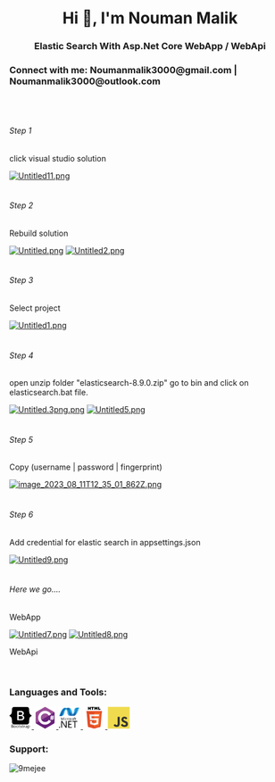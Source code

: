 <h1 align="center">Hi 👋, I'm Nouman Malik</h1>
<h3 align="center">Elastic Search With Asp.Net Core WebApp / WebApi</h3>

<h3 align="left">Connect with me: Noumanmalik3000@gmail.com | Noumanmalik3000@outlook.com</h3>
<p align="left">
</p>
<br>
<br>
<h6>Step 1</h6>
<p>click visual studio solution</p>
<a target="_blank" href="https://imageupload.io/746KdkgwLI8XuYw"><img  src="https://imageupload.io/ib/sbdmpZ0yklkwo2v_1691843036.png" alt="Untitled11.png"/></a>
<img>
<br>
<br>
<h6>Step 2</h6>
<p>Rebuild solution</p>
<a target="_blank" href="https://imageupload.io/QNOPhjDWJiZ4vSM"><img  src="https://imageupload.io/ib/uq4RN03p2i4THb2_1691842639.png" alt="Untitled.png"/></a>
<a target="_blank" href="https://imageupload.io/IHQukXr08ZdXqD5"><img  src="https://imageupload.io/ib/JVWRcDzNjA3HzEB_1691842639.png" alt="Untitled2.png"/></a>
<br>
<br>
<h6>Step 3</h6>
<p>Select project</p>
<a target="_blank" href="https://imageupload.io/2ygnxgs3oGc3F5r"><img  src="https://imageupload.io/ib/Riqp2HXDQirlDcZ_1691842639.png" alt="Untitled1.png"/></a>
<br>
<br>
<h6>Step 4</h6>
<p>open unzip folder "elasticsearch-8.9.0.zip" go to bin and click on elasticsearch.bat file.</p>
<a target="_blank" href="https://imageupload.io/iBC4bOWwKCRYtWi"><img  src="https://imageupload.io/ib/3dg22CgnXzSsuD6_1691842800.png" alt="Untitled.3png.png"/></a>
<a target="_blank" href="https://imageupload.io/zXDYOhGDcE0VmSM"><img  src="https://imageupload.io/ib/8GWBAyU7ikRGpPL_1691842824.png" alt="Untitled5.png"/></a>
<br>
<br>
<h6>Step 5</h6>
<p>Copy (username | password | fingerprint)</p>
<a target="_blank" href="https://imageupload.io/yAHu9HHQoUETaVj"><img  src="https://imageupload.io/ib/erLrWiB1KNmuMhK_1691842640.png" alt="image_2023_08_11T12_35_01_862Z.png"/></a>
<br>
<br>
<h6>Step 6</h6>
<p>Add credential for elastic search in appsettings.json</p>
<a target="_blank" href="https://imageupload.io/lLvV6vZnrejZEA1"><img  src="https://imageupload.io/ib/jLedWcsU53U6iaS_1691842865.png" alt="Untitled9.png"/></a>
<br>
<br>
<h6>Here we go....</h6>
<p>WebApp</p>
<a target="_blank" href="https://imageupload.io/tL4HtzN5nVtlysN"><img  src="https://imageupload.io/ib/akwCPXPOnjLMEgP_1691842887.png" alt="Untitled7.png"/></a>
<a target="_blank" href="https://imageupload.io/WOvEUoyt8INM6ei"><img  src="https://imageupload.io/ib/4ZYNtXhnpnR1h24_1691842887.png" alt="Untitled8.png"/></a>

<p>WebApi</p>
<img>

<h3 align="left">Languages and Tools:</h3>
<p align="left"> <a href="https://getbootstrap.com" target="_blank" rel="noreferrer"> <img
            src="https://raw.githubusercontent.com/devicons/devicon/master/icons/bootstrap/bootstrap-plain-wordmark.svg"
            alt="bootstrap" width="40" height="40" /> </a> <a href="https://www.w3schools.com/cs/" target="_blank"
        rel="noreferrer"> <img
            src="https://raw.githubusercontent.com/devicons/devicon/master/icons/csharp/csharp-original.svg"
            alt="csharp" width="40" height="40" /> </a> <a href="https://dotnet.microsoft.com/" target="_blank"
        rel="noreferrer"> <img
            src="https://raw.githubusercontent.com/devicons/devicon/master/icons/dot-net/dot-net-original-wordmark.svg"
            alt="dotnet" width="40" height="40" /> </a> <a href="https://www.w3.org/html/" target="_blank"
        rel="noreferrer"> <img
            src="https://raw.githubusercontent.com/devicons/devicon/master/icons/html5/html5-original-wordmark.svg"
            alt="html5" width="40" height="40" /> </a> <a href="https://developer.mozilla.org/en-US/docs/Web/JavaScript"
        target="_blank" rel="noreferrer"> <img
            src="https://raw.githubusercontent.com/devicons/devicon/master/icons/javascript/javascript-original.svg"
            alt="javascript" width="40" height="40" /> </a> </p>

<h3 align="left">Support:</h3>
<p><a href="https://www.buymeacoffee.com/9mejee"> <img align="left"
            src="https://cdn.buymeacoffee.com/buttons/v2/default-yellow.png" height="50" width="210"
            alt="9mejee" /></a><a href="https://ko-fi.com/9mejee"></a></p><br><br>
